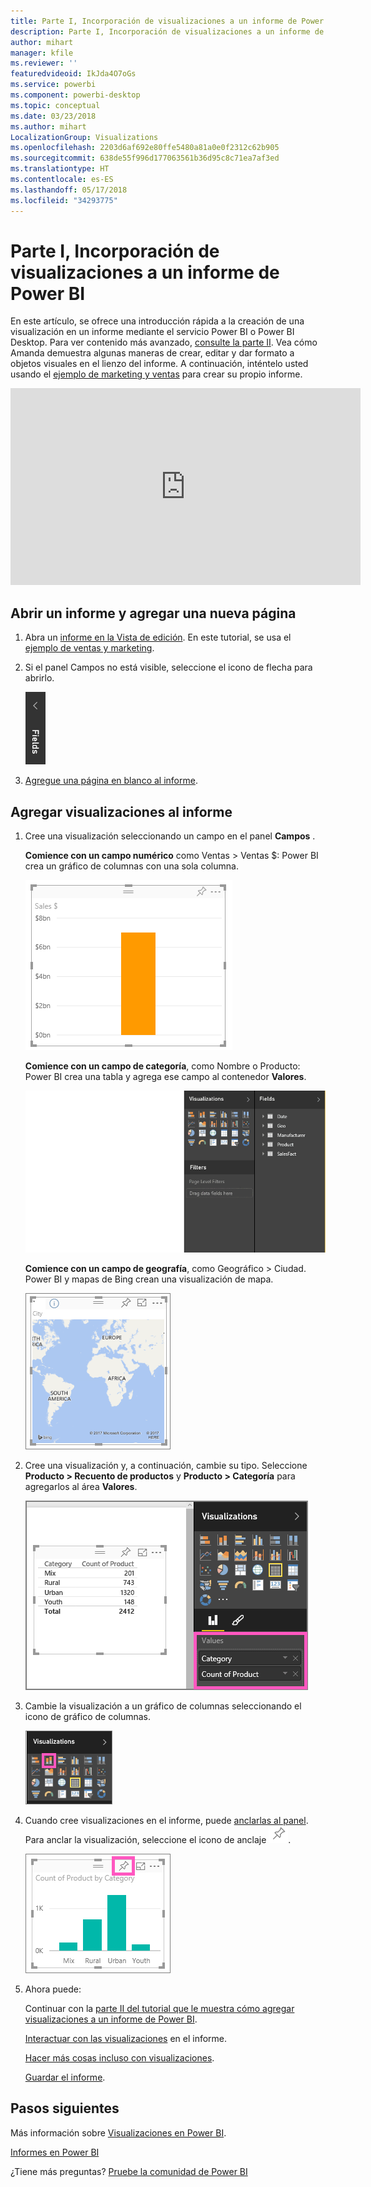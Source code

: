 ```yaml
---
title: Parte I, Incorporación de visualizaciones a un informe de Power BI
description: Parte I, Incorporación de visualizaciones a un informe de Power BI
author: mihart
manager: kfile
ms.reviewer: ''
featuredvideoid: IkJda4O7oGs
ms.service: powerbi
ms.component: powerbi-desktop
ms.topic: conceptual
ms.date: 03/23/2018
ms.author: mihart
LocalizationGroup: Visualizations
ms.openlocfilehash: 2203d6af692e80ffe5480a81a0e0f2312c62b905
ms.sourcegitcommit: 638de55f996d177063561b36d95c8c71ea7af3ed
ms.translationtype: HT
ms.contentlocale: es-ES
ms.lasthandoff: 05/17/2018
ms.locfileid: "34293775"
---
```

# <a name="part-i-add-visualizations-to-a-power-bi-report"></a>Parte I, Incorporación de visualizaciones a un informe de Power BI
En este artículo, se ofrece una introducción rápida a la creación de una visualización en un informe mediante el servicio Power BI o Power BI Desktop.  Para ver contenido más avanzado, [consulte la parte II](power-bi-report-add-visualizations-ii.md). Vea cómo Amanda demuestra algunas maneras de crear, editar y dar formato a objetos visuales en el lienzo del informe. A continuación, inténtelo usted usando el [ejemplo de marketing y ventas](sample-datasets.md) para crear su propio informe.

<iframe width="560" height="315" src="https://www.youtube.com/embed/IkJda4O7oGs" frameborder="0" allowfullscreen></iframe>


## <a name="open-a-report-and-add-a-new-page"></a>Abrir un informe y agregar una nueva página
1. Abra un [informe en la Vista de edición](service-reading-view-and-editing-view.md). En este tutorial, se usa el [ejemplo de ventas y marketing](sample-datasets.md).
2. Si el panel Campos no está visible, seleccione el icono de flecha para abrirlo. 
   
   ![](media/power-bi-report-add-visualizations-i/pbi_nancy_fieldsfiltersarrow.png)
3. [Agregue una página en blanco al informe](power-bi-report-add-page.md).

## <a name="add-visualizations-to-the-report"></a>Agregar visualizaciones al informe
1. Cree una visualización seleccionando un campo en el panel **Campos** .  
   
   **Comience con un campo numérico** como Ventas > Ventas $: Power BI crea un gráfico de columnas con una sola columna.
   
   ![](media/power-bi-report-add-visualizations-i/pbi_onecolchart.png)
   
   **Comience con un campo de categoría**, como Nombre o Producto: Power BI crea una tabla y agrega ese campo al contenedor **Valores**.
   
   ![](media/power-bi-report-add-visualizations-i/pbi_agif_createchart3.gif)
   
   **Comience con un campo de geografía**, como Geográfico > Ciudad. Power BI y mapas de Bing crean una visualización de mapa.
   
   ![](media/power-bi-report-add-visualizations-i/power-bi-map.png)
2. Cree una visualización y, a continuación, cambie su tipo. Seleccione **Producto > Recuento de productos** y **Producto > Categoría** para agregarlos al área **Valores**.
   
   ![](media/power-bi-report-add-visualizations-i/part1table1.png)
3. Cambie la visualización a un gráfico de columnas seleccionando el icono de gráfico de columnas.
   
   ![](media/power-bi-report-add-visualizations-i/part1converttocolumn.png)
4. Cuando cree visualizaciones en el informe, puede [anclarlas al panel](service-dashboard-pin-tile-from-report.md). Para anclar la visualización, seleccione el icono de anclaje ![](media/power-bi-report-add-visualizations-i/pinnooutline.png).
   
   ![](media/power-bi-report-add-visualizations-i/part1pin1.png)
5. Ahora puede:
   
   Continuar con la [parte II del tutorial que le muestra cómo agregar visualizaciones a un informe de Power BI](power-bi-report-add-visualizations-ii.md).
   
   [Interactuar con las visualizaciones](service-reading-view-and-editing-view.md) en el informe.
   
   [Hacer más cosas incluso con visualizaciones](power-bi-report-visualizations.md).
   
   [Guardar el informe](service-report-save.md).

## <a name="next-steps"></a>Pasos siguientes
Más información sobre [Visualizaciones en Power BI](power-bi-report-visualizations.md).

[Informes en Power BI](service-reports.md)

¿Tiene más preguntas? [Pruebe la comunidad de Power BI](http://community.powerbi.com/)

